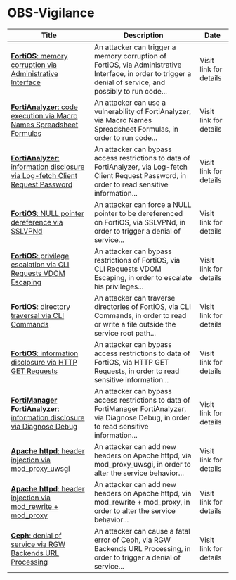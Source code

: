 

# OBS-Vigilance

 |Title|Description|Date|
 |---|---|---|
 |[<a href="https://vigilance.fr/vulnerability/FortiOS-memory-corruption-via-Administrative-Interface-40735" class="noirorange"><b>FortiOS</b>: memory corruption via Administrative Interface</a>](https://vigilance.fr/vulnerability/FortiOS-memory-corruption-via-Administrative-Interface-40735)|An attacker can trigger a memory corruption of FortiOS, via Administrative Interface, in order to trigger a denial of service, and possibly to run code...|Visit link for details|
 |[<a href="https://vigilance.fr/vulnerability/FortiAnalyzer-code-execution-via-Macro-Names-Spreadsheet-Formulas-40734" class="noirorange"><b>FortiAnalyzer</b>: code execution via Macro Names Spreadsheet Formulas</a>](https://vigilance.fr/vulnerability/FortiAnalyzer-code-execution-via-Macro-Names-Spreadsheet-Formulas-40734)|An attacker can use a vulnerability of FortiAnalyzer, via Macro Names Spreadsheet Formulas, in order to run code...|Visit link for details|
 |[<a href="https://vigilance.fr/vulnerability/FortiAnalyzer-information-disclosure-via-Log-fetch-Client-Request-Password-40733" class="noirorange"><b>FortiAnalyzer</b>: information disclosure via Log-fetch Client Request Password</a>](https://vigilance.fr/vulnerability/FortiAnalyzer-information-disclosure-via-Log-fetch-Client-Request-Password-40733)|An attacker can bypass access restrictions to data of FortiAnalyzer, via Log-fetch Client Request Password, in order to read sensitive information...|Visit link for details|
 |[<a href="https://vigilance.fr/vulnerability/FortiOS-NULL-pointer-dereference-via-SSLVPNd-40732" class="noirorange"><b>FortiOS</b>: NULL pointer dereference via SSLVPNd</a>](https://vigilance.fr/vulnerability/FortiOS-NULL-pointer-dereference-via-SSLVPNd-40732)|An attacker can force a NULL pointer to be dereferenced on FortiOS, via SSLVPNd, in order to trigger a denial of service...|Visit link for details|
 |[<a href="https://vigilance.fr/vulnerability/FortiOS-privilege-escalation-via-CLI-Requests-VDOM-Escaping-40731" class="noirorange"><b>FortiOS</b>: privilege escalation via CLI Requests VDOM Escaping</a>](https://vigilance.fr/vulnerability/FortiOS-privilege-escalation-via-CLI-Requests-VDOM-Escaping-40731)|An attacker can bypass restrictions of FortiOS, via CLI Requests VDOM Escaping, in order to escalate his privileges...|Visit link for details|
 |[<a href="https://vigilance.fr/vulnerability/FortiOS-directory-traversal-via-CLI-Commands-40730" class="noirorange"><b>FortiOS</b>: directory traversal via CLI Commands</a>](https://vigilance.fr/vulnerability/FortiOS-directory-traversal-via-CLI-Commands-40730)|An attacker can traverse directories of FortiOS, via CLI Commands, in order to read or write a file outside the service root path...|Visit link for details|
 |[<a href="https://vigilance.fr/vulnerability/FortiOS-information-disclosure-via-HTTP-GET-Requests-40729" class="noirorange"><b>FortiOS</b>: information disclosure via HTTP GET Requests</a>](https://vigilance.fr/vulnerability/FortiOS-information-disclosure-via-HTTP-GET-Requests-40729)|An attacker can bypass access restrictions to data of FortiOS, via HTTP GET Requests, in order to read sensitive information...|Visit link for details|
 |[<a href="https://vigilance.fr/vulnerability/FortiManager-FortiAnalyzer-information-disclosure-via-Diagnose-Debug-40728" class="noirorange"><b>FortiManager  FortiAnalyzer</b>: information disclosure via Diagnose Debug</a>](https://vigilance.fr/vulnerability/FortiManager-FortiAnalyzer-information-disclosure-via-Diagnose-Debug-40728)|An attacker can bypass access restrictions to data of FortiManager  FortiAnalyzer, via Diagnose Debug, in order to read sensitive information...|Visit link for details|
 |[<a href="https://vigilance.fr/vulnerability/Apache-httpd-header-injection-via-mod-proxy-uwsgi-40726" class="noirorange"><b>Apache httpd</b>: header injection via mod_proxy_uwsgi</a>](https://vigilance.fr/vulnerability/Apache-httpd-header-injection-via-mod-proxy-uwsgi-40726)|An attacker can add new headers on Apache httpd, via mod_proxy_uwsgi, in order to alter the service behavior...|Visit link for details|
 |[<a href="https://vigilance.fr/vulnerability/Apache-httpd-header-injection-via-mod-rewrite-mod-proxy-40725" class="noirorange"><b>Apache httpd</b>: header injection via mod_rewrite + mod_proxy</a>](https://vigilance.fr/vulnerability/Apache-httpd-header-injection-via-mod-rewrite-mod-proxy-40725)|An attacker can add new headers on Apache httpd, via mod_rewrite + mod_proxy, in order to alter the service behavior...|Visit link for details|
 |[<a href="https://vigilance.fr/vulnerability/Ceph-denial-of-service-via-RGW-Backends-URL-Processing-40724" class="noirorange"><b>Ceph</b>: denial of service via RGW Backends URL Processing</a>](https://vigilance.fr/vulnerability/Ceph-denial-of-service-via-RGW-Backends-URL-Processing-40724)|An attacker can cause a fatal error of Ceph, via RGW Backends URL Processing, in order to trigger a denial of service...|Visit link for details|
 